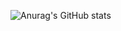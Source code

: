 

![Anurag's GitHub stats](https://github-readme-stats.vercel.app/api?username=anuraghazra&theme=dark&show_icons=true)
